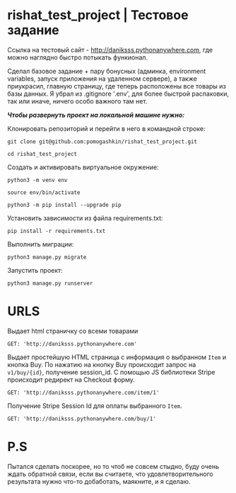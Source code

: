 # rishat_test_project | Тестовое задание

Ссылка на тестовый сайт - http://daniksss.pythonanywhere.com, где можно наглядно быстро потыкать функионал.

Сделал базовое задание + пару бонусных (админка, environment variables, запуск приложения на удаленном сервере), а также приукрасил, главную страницу, где теперь расположены все товары из базы данных. Я убрал из .gitignore '.env', для более быстрой распаковки, так или иначе, ничего особо важного там нет.


***Чтобы развернуть проект на локальной машине нужно:***

Клонировать репозиторий и перейти в него в командной строке:

```
git clone git@github.com:pomogashkin/rishat_test_project.git
```

```
cd rishat_test_project
```

Cоздать и активировать виртуальное окружение:

```
python3 -m venv env
```

```
source env/bin/activate
```

```
python3 -m pip install --upgrade pip
```

Установить зависимости из файла requirements.txt:

```
pip install -r requirements.txt
```

Выполнить миграции:

```
python3 manage.py migrate
```

Запустить проект:

```
python3 manage.py runserver
```

# URLS

Выдает html страничку со всеми товарами
```
GET: 'http://daniksss.pythonanywhere.com'
```
Выдает простейшую HTML страница с информация о выбранном `Item` и кнопка Buy. По нажатию на кнопку Buy происходит запрос на `v1/buy/{id}`, получение session_id. С помощью JS библиотеки Stripe происходит редирект на Checkout форму.
```
GET: 'http://daniksss.pythonanywhere.com/item/1'
```
Получение Stripe Session Id для оплаты выбранного `Item`.
```
GET: 'http://daniksss.pythonanywhere.com/buy/1'
```

# P.S
Пытался сделать поскорее, но то чтоб не совсем стыдно, буду очень ждать обратной связи, если вы считаете, что удовлетворительного результата нужно что-то добаботать, маякните, и я сделаю.
